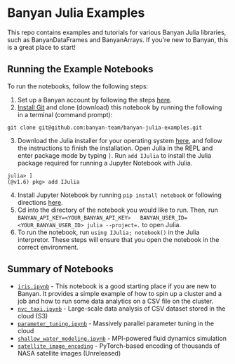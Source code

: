 # Banyan Julia Examples

This repo contains examples and tutorials for various Banyan Julia libraries,
such as BanyanDataFrames and BanyanArrays. If you're new to Banyan, this is a
great place to start!

## Running the Example Notebooks

To run the notebooks, follow the following steps:

1. Set up a Banyan account by following the steps [here](https://www.banyancomputing.com/getting-started/).
2. [Install Git](https://git-scm.com/book/en/v2/Getting-Started-Installing-Git) and clone (download) this notebook by running the following in a terminal (command prompt):

```
git clone git@github.com:banyan-team/banyan-julia-examples.git
```

3. Download the Julia installer for your operating system [here](https://julialang.org/downloads/), and follow the instructions to finish the installation. Open Julia in the REPL and enter package mode by typing `]`. Run `add IJulia` to install the Julia package required for running a Jupyter Notebook with Julia.

```
julia> ]
(@v1.6) pkg> add IJulia
```

4. Install Jupyter Notebook by running `pip install notebook` or following directions [here](https://jupyter.org/install).
5. Cd into the directory of the notebook you would like to run. Then, run `BANYAN_API_KEY=<YOUR_BANYAN_API_KEY>   BANYAN_USER_ID=<YOUR_BANYAN_USER_ID> julia --project=.` to open Julia.
5. To run the notebook, run `using IJulia; notebook()` in the Julia interpretor. These steps will ensure that you open the notebook in the correct environment.

## Summary of Notebooks

- [`iris.ipynb`](/iris/iris.ipynb) - This notebook is a good starting place if you are new to Banyan. It provides a simple example of how to spin up a cluster and a job and how to run some data analytics on a CSV file on the cluster.
- [`nyc_taxi.ipynb`](/nyc_taxi/nyc_taxi.ipynb) - Large-scale data analysis of CSV dataset stored in the cloud (S3)
- [`parameter_tuning.ipynb`](/parameter_tuning/parameter_tuning.ipynb) - Massively parallel parameter tuning in the cloud
- [`shallow_water_modeling.ipynb`](/shallow_water_modeling/shallow_water_modeling.ipynb) - MPI-powered fluid dynamics simulation
- [`satellite_image_encoding`](/satellite_image_encoding/satellite_image_encoding.ipynb) - PyTorch-based encoding of thousands of NASA satellite images (Unreleased)